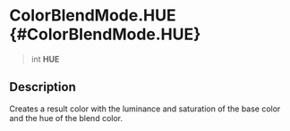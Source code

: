 ColorBlendMode.HUE {#ColorBlendMode.HUE}
==================

> int **HUE**

Description
-----------

Creates a result color with the luminance and saturation of the base
color and the hue of the blend color.
